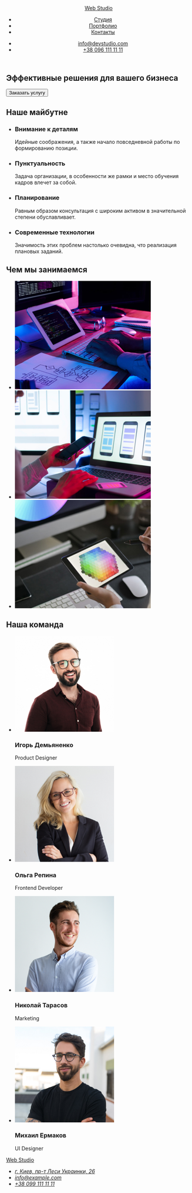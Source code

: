 <!DOCTYPE html>
<html lang="ru">
    <head>
        <meta charset="UTF-8">
        <meta http-equiv="X-UA-Compatible" content="IE=edge">
        <meta name="viewport" content="width=device-width, initial-scale=1.0">
        <title>Web Studio</title>
    </head>
    <body>
        <header>
        <nav>
            <a href="">Web Studio</a>
            <ul>
                <li><a href="">Студия</a></li>
                <li><a href="">Портфолио</a></li>
                <li><a href="">Контакты</a></li>
            </ul>
        </nav>
        <ul>
            <li><a href="mailto:info@devstudio.com">info@devstudio.com</a></li>
            <li><a href="tel:+380961111111">+38 096 111 11 11</a></li>
        </ul>
        </header>
    <main>
        <section>
            <h1>Эффективные решения для вашего бизнеса</h1>
            <button type="button">Заказать услугу</button>
        </section>
        <section>
            <h2>Наше майбутне</h2>
            <ul>
                <li>
                    <h3>Внимание к деталям</h3>
                    <p>Идейные соображения, а также начало повседневной работы по формированию позиции.</p>
                </li>
                <li>
                    <h3>Пунктуальность</h3>
                    <p>Задача организации, в особенности же рамки и место обучения кадров влечет за собой.</p>
                </li>
                <li>
                    <h3>Планирование</h3>
                    <p>Равным образом консультация с широким активом в значительной степени обуславливает.</p>
                </li>
                <li>
                    <h3>Современные технологии</h3>
                    <p>Значимость этих проблем настолько очевидна, что реализация плановых заданий.</p>
                </li>
            </ul>
        </section>
        <section>
            <h2>Чем мы занимаемся</h2>
            <ul>
                <li><img src="./images/box1.jpg" width="370" alt="Человек печятает код на компютере"></li>
                <li><img src="./images/box2.jpg" width="370" alt="Выберает оформление телефона на компютере"></li>
                <li><img src="./images/box3.jpg" width="370" alt="Выберает цветовую гаму на планшете"></li>
            </ul>
        </section>
        <section>
            <h2>Наша команда</h2>
            <ul>
                <li>
                    <img src="./images/img1.jpg" width="270" alt="Игорь Демьяненко Product Designer">
                    <h3>Игорь Демьяненко</h3>
                    <p>Product Designer</p>
                </li>
                <li>
                    <img src="./images/img2.jpg" width="270" alt="Ольга Репина Frontend Developer">
                    <h3>Ольга Репина</h3>
                    <p>Frontend Developer</p>
                </li>
                <li>
                    <img src="./images/img3.jpg" width="270" alt="Николай Тарасов Marketing">
                    <h3>Николай Тарасов</h3>
                    <p>Marketing</p>
                </li>
                <li>
                    <img src="./images/img4.jpg" width="270" alt="Михаил Ермаков UI Designer">
                    <h3>Михаил Ермаков</h3>
                    <p>UI Designer</p>
                </li>
           </ul>
        </section>
    </main> 
   <footer>
        <a href="">Web Studio</a>
        <address>
            <ul>
                <li><a href="https://goo.gl/maps/idDUvh7rMEF7i7zZ6" target="_blank" rel="noopener noreferrer">г. Киев, пр-т Леси Украинки, 26</a></li>
                <li><a href="mailto:info@example.com">info@example.com</a></li>
                <li><a href="tel:+380991111111">+38 099 111 11 11</a></li>
            </ul>
        </address>
        
   </footer>   
    </body>
</html>
